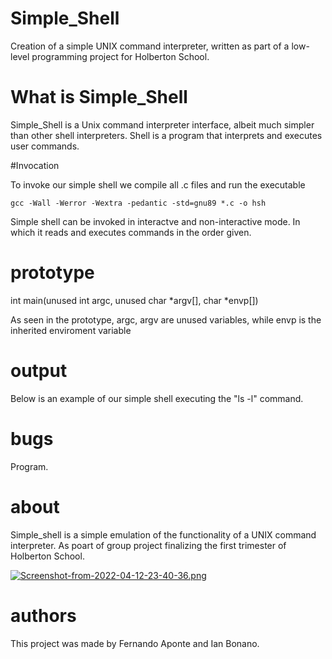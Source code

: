 # Simple_Shell

Creation of a simple UNIX command interpreter, written as part of a low-level programming project for Holberton School. 

# What is Simple_Shell
Simple_Shell is a Unix command interpreter interface, albeit much simpler than other shell interpreters. Shell is a program that interprets and executes user commands.


#Invocation

To invoke our simple shell we compile all .c files and run the executable

```
gcc -Wall -Werror -Wextra -pedantic -std=gnu89 *.c -o hsh
```

Simple shell can be invoked in interactve and non-interactive mode. In which it reads 
and executes commands in the order given.


# prototype

int main(unused int argc, unused char *argv[], char *envp[])

As seen in the prototype, argc, argv are unused variables, while envp is the inherited enviroment variable



# output 
Below is an example of our simple shell executing the "ls -l" command.

# bugs
Program.

# about

Simple_shell is a simple emulation of the functionality of a UNIX command interpreter. As poart of group project finalizing the first trimester of Holberton School.

[![Screenshot-from-2022-04-12-23-40-36.png](https://i.postimg.cc/WzTtGBC9/Screenshot-from-2022-04-12-23-40-36.png)](https://postimg.cc/62b9wm9R)

# authors

This project was made by Fernando Aponte and Ian Bonano.
